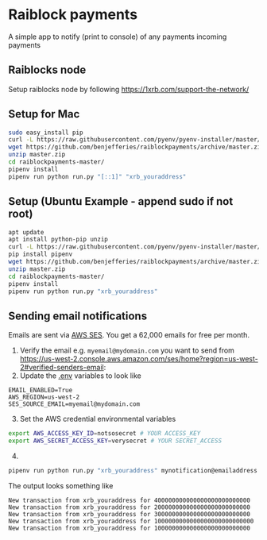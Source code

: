 # Raiblock payments
A simple app to notify (print to console) of any payments incoming payments

## Raiblocks node
Setup raiblocks node by following https://1xrb.com/support-the-network/

## Setup for Mac
```bash
sudo easy_install pip
curl -L https://raw.githubusercontent.com/pyenv/pyenv-installer/master/bin/pyenv-installer | bash
wget https://github.com/benjefferies/raiblockpayments/archive/master.zip
unzip master.zip
cd raiblockpayments-master/
pipenv install
pipenv run python run.py "[::1]" "xrb_youraddress"
```

## Setup (Ubuntu Example - append sudo if not root)
```bash
apt update
apt install python-pip unzip
curl -L https://raw.githubusercontent.com/pyenv/pyenv-installer/master/bin/pyenv-installer | bash
pip install pipenv
wget https://github.com/benjefferies/raiblockpayments/archive/master.zip
unzip master.zip
cd raiblockpayments-master/
pipenv install
pipenv run python run.py "xrb_youraddress"
```

## Sending email notifications
Emails are sent via [AWS SES](https://aws.amazon.com/ses/). You get a 62,000 emails for free per month.
1. Verify the email e.g. `myemail@mydomain.com` you want to send from https://us-west-2.console.aws.amazon.com/ses/home?region=us-west-2#verified-senders-email:
2. Update the [.env](.env) variables to look like
```
EMAIL_ENABLED=True
AWS_REGION=us-west-2
SES_SOURCE_EMAIL=myemail@mydomain.com
```
3. Set the AWS credential environmental variables
```bash
export AWS_ACCESS_KEY_ID=notsosecret # YOUR ACCESS_KEY
export AWS_SECRET_ACCESS_KEY=verysecret # YOUR SECRET_ACCESS
```
4.
```bash
pipenv run python run.py "xrb_youraddress" mynotification@emailaddress.com
```

The output looks something like

```
New transaction from xrb_youraddress for 400000000000000000000000000
New transaction from xrb_youraddress for 200000000000000000000000000
New transaction from xrb_youraddress for 300000000000000000000000000
New transaction from xrb_youraddress for 1000000000000000000000000000
New transaction from xrb_youraddress for 100000000000000000000000000
```